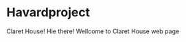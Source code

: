 # Havardproject
<!DOCTYPE html>
<html>
     <head> Claret House! </head>
     <title> My formation House. </title>
 <body> Hie there! Wellcome to Claret House web page 
  </body> 










</html>
